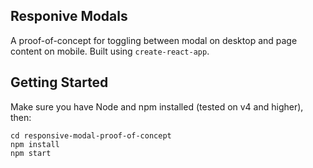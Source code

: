 ## Responive Modals

A proof-of-concept for toggling between modal on desktop and page content on mobile. Built using `create-react-app`.

## Getting Started

Make sure you have Node and npm installed (tested on v4 and higher), then:

```
cd responsive-modal-proof-of-concept
npm install
npm start
```
